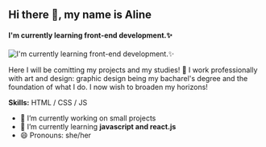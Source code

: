 ## Hi there 👋, my name is Aline
#### I'm currently learning front-end development.✨
![I'm currently learning front-end development.✨](https://cdna.artstation.com/p/users/covers/000/863/824/default/c6375184dd298ec4283b8cf7c96c42bb.jpg)

Here I will be comitting my projects and my studies! 🎉
I work professionally with art and design: graphic design being my bacharel's degree and the foundation of what I do. I now wish to broaden my horizons!

**Skills:** HTML / CSS / JS

- 🔭 I’m currently working on small projects 
- 🌱 I’m currently learning **javascript and react.js** 
- 😄 Pronouns: she/her 


<!---

<div align="center">
  <table style="border-collapse:collapse;">
                <tr>
  <td valign="top" width="33%">
  
### Front-End   
<img style="margin: 10px" src="https://profilinator.rishav.dev/skills-assets/git-scm-icon.svg" alt="Git" height="50" />  
<img style="margin: 10px" src="https://profilinator.rishav.dev/skills-assets/html5-original-wordmark.svg" alt="HTML5" height="50" />  
<img style="margin: 10px" src="https://profilinator.rishav.dev/skills-assets/css3-original-wordmark.svg" alt="CSS3" height="50" />  
<img style="margin: 10px" src="https://profilinator.rishav.dev/skills-assets/javascript-original.svg" alt="JavaScript" height="50" />  
</td>
    <td valign="top" width="33%">
      
### Design
      
<img style="margin: 10px" src="https://profilinator.rishav.dev/skills-assets/figma-icon.svg" alt="Figma" height="50" />  
<img style="margin: 10px" src="https://profilinator.rishav.dev/skills-assets/adobe_illustrator-icon.svg" alt="Illustrator" height="50" />  
<img style="margin: 10px" src="https://profilinator.rishav.dev/skills-assets/adobeindesign.svg" alt="Adobe InDesign" height="50" />  
<img style="margin: 10px" src="https://profilinator.rishav.dev/skills-assets/adobepremierepro.png" alt="Premiere Pro" height="50" />  
<img style="margin: 10px" src="https://profilinator.rishav.dev/skills-assets/photoshop-plain.svg" alt="Photoshop" height="50" />  
<img style="margin: 10px" src="https://profilinator.rishav.dev/skills-assets/aftereffects.png" alt="After Effects" height="50" />  
</td>
<td valign="top" width="33%">
  
### Socials  
[<img src='https://cdn.jsdelivr.net/npm/simple-icons@3.0.1/icons/github.svg' alt='github' height='40'>](https://github.com/line-em)  [<img src='https://cdn.jsdelivr.net/npm/simple-icons@3.0.1/icons/linkedin.svg' alt='linkedin' height='40'>](https://www.linkedin.com/in/alineemily/)  [<img src='https://cdn.jsdelivr.net/npm/simple-icons@3.0.1/icons/instagram.svg' alt='instagram' height='40'>](https://www.instagram.com/line.artsy/)  [<img src='https://cdn.jsdelivr.net/npm/simple-icons@3.0.1/icons/twitter.svg' alt='twitter' height='40'>](https://twitter.com/line_artsy)  [<img src='https://cdn.jsdelivr.net/npm/simple-icons@3.0.1/icons/artstation.svg' alt='artstation' height='40'>](https://www.artstation.com/alineemily)  
</td></tr></table>  

### Github Stats  
<img src="https://github-readme-stats.vercel.app/api/top-langs/?username=line-em&hide_border=true&layout=compact" align="center" /></div>



[![Top Langs](https://github-readme-stats.vercel.app/api/top-langs/?username=line-em)](https://github.com/anuraghazra/github-readme-stats)

![GitHub streak stats](https://github-readme-streak-stats.herokuapp.com/?user=line-em)  
---!>




<!---- 👋 Hi, I’m @line-em
- 👀 I’m interested in ...
- 🌱 I’m currently learning ...
- 💞️ I’m looking to collaborate on ...
- 📫 How to reach me ...


line-em/line-em is a ✨ special ✨ repository because its `README.md` (this file) appears on your GitHub profile.
You can click the Preview link to take a look at your changes.
--->
